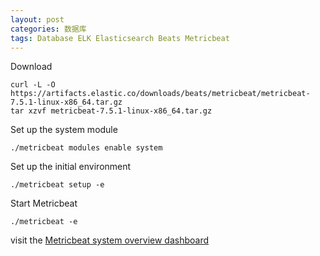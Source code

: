 ```yaml
---
layout: post
categories: 数据库
tags: Database ELK Elasticsearch Beats Metricbeat
---
```


Download

```shell
curl -L -O https://artifacts.elastic.co/downloads/beats/metricbeat/metricbeat-7.5.1-linux-x86_64.tar.gz
tar xzvf metricbeat-7.5.1-linux-x86_64.tar.gz
```

Set up the system module

```
./metricbeat modules enable system
```

Set up the initial environment

```
./metricbeat setup -e
```

Start Metricbeat

```
./metricbeat -e
```

visit the [Metricbeat system overview dashboard](http://localhost:5601/app/kibana#/dashboard/Metricbeat-system-overview-ecs)